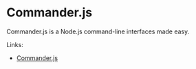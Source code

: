 # Commander.js

Commander.js is a Node.js command-line interfaces made easy.

Links:

- [Commander.js](https://github.com/tj/commander.js)
